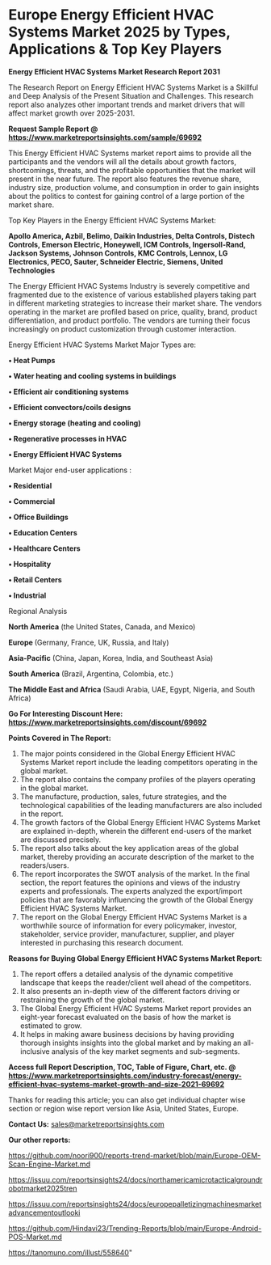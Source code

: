 # Europe Energy Efficient HVAC Systems Market 2025 by Types, Applications & Top Key Players

<strong>Energy Efficient HVAC Systems Market Research Report 2031</strong>

The Research Report on Energy Efficient HVAC Systems Market is a Skillful and Deep Analysis of the Present Situation and Challenges. This research report also analyzes other important trends and market drivers that will affect market growth over 2025-2031.

<strong>Request Sample Report @ <a href=https://www.marketreportsinsights.com/sample/69692>https://www.marketreportsinsights.com/sample/69692</a></strong>

This Energy Efficient HVAC Systems market report aims to provide all the participants and the vendors will all the details about growth factors, shortcomings, threats, and the profitable opportunities that the market will present in the near future. The report also features the revenue share, industry size, production volume, and consumption in order to gain insights about the politics to contest for gaining control of a large portion of the market share.

Top Key Players in the Energy Efficient HVAC Systems Market:

<strong>Apollo America, Azbil, Belimo, Daikin Industries, Delta Controls, Distech Controls, Emerson Electric, Honeywell, ICM Controls, Ingersoll-Rand, Jackson Systems, Johnson Controls, KMC Controls, Lennox, LG Electronics, PECO, Sauter, Schneider Electric, Siemens, United Technologies</strong>

The Energy Efficient HVAC Systems Industry is severely competitive and fragmented due to the existence of various established players taking part in different marketing strategies to increase their market share. The vendors operating in the market are profiled based on price, quality, brand, product differentiation, and product portfolio. The vendors are turning their focus increasingly on product customization through customer interaction.

Energy Efficient HVAC Systems Market Major Types are:

<strong>• Heat Pumps

• Water heating and cooling systems in buildings

• Efficient air conditioning systems

• Efficient convectors/coils designs

• Energy storage (heating and cooling)

• Regenerative processes in HVAC

• Energy Efficient HVAC Systems</strong>

Market Major end-user applications :

<strong>• Residential

• Commercial

• Office Buildings

• Education Centers

• Healthcare Centers

• Hospitality

• Retail Centers

• Industrial</strong>

Regional Analysis

</u><strong><b>North America</b></strong> (the United States, Canada, and Mexico)

<strong><b>Europe </b></strong>(Germany, France, UK, Russia, and Italy)

<strong><b>Asia-Pacific</b></strong> (China, Japan, Korea, India, and Southeast Asia)

<strong><b>South America</b></strong> (Brazil, Argentina, Colombia, etc.)

<strong><b>The Middle East and Africa</b></strong> (Saudi Arabia, UAE, Egypt, Nigeria, and South Africa)

<strong>Go For Interesting Discount Here: <a href=https://www.marketreportsinsights.com/discount/69692>https://www.marketreportsinsights.com/discount/69692</a></strong>

<strong>Points Covered in The Report:</strong>
<ol>
  <li>The major points considered in the Global Energy Efficient HVAC Systems Market report include the leading competitors operating in the global market.</li>
  <li>The report also contains the company profiles of the players operating in the global market.</li>
  <li>The manufacture, production, sales, future strategies, and the technological capabilities of the leading manufacturers are also included in the report.</li>
  <li>The growth factors of the Global Energy Efficient HVAC Systems Market are explained in-depth, wherein the different end-users of the market are discussed precisely.</li>
  <li>The report also talks about the key application areas of the global market, thereby providing an accurate description of the market to the readers/users.</li>
  <li>The report incorporates the SWOT analysis of the market. In the final section, the report features the opinions and views of the industry experts and professionals. The experts analyzed the export/import policies that are favorably influencing the growth of the Global Energy Efficient HVAC Systems Market.</li>
  <li>The report on the Global Energy Efficient HVAC Systems Market is a worthwhile source of information for every policymaker, investor, stakeholder, service provider, manufacturer, supplier, and player interested in purchasing this research document.</li>
</ol>
<strong>Reasons for Buying Global Energy Efficient HVAC Systems Market Report:</strong>

<ol>
  <li>The report offers a detailed analysis of the dynamic competitive landscape that keeps the reader/client well ahead of the competitors.</li>
  <li>It also presents an in-depth view of the different factors driving or restraining the growth of the global market.</li>
  <li>The Global Energy Efficient HVAC Systems Market report provides an eight-year forecast evaluated on the basis of how the market is estimated to grow.</li>
  <li>It helps in making aware business decisions by having providing thorough insights insights into the global market and by making an all-inclusive analysis of the key market segments and sub-segments.</li>
</ol>
<strong>Access full Report Description, TOC, Table of Figure, Chart, etc. @ <a href=https://www.marketreportsinsights.com/industry-forecast/energy-efficient-hvac-systems-market-growth-and-size-2021-69692>https://www.marketreportsinsights.com/industry-forecast/energy-efficient-hvac-systems-market-growth-and-size-2021-69692</a></strong>


Thanks for reading this article; you can also get individual chapter wise section or region wise report version like Asia, United States, Europe.

<strong>Contact Us:</strong>
sales@marketreportsinsights.com

<strong>Our other reports:</strong>

<a href=https://github.com/noori900/reports-trend-market/blob/main/Europe-OEM-Scan-Engine-Market.md>https://github.com/noori900/reports-trend-market/blob/main/Europe-OEM-Scan-Engine-Market.md</a>

<a href=https://issuu.com/reportsinsights24/docs/northamericamicrotacticalgroundrobotmarket2025tren>https://issuu.com/reportsinsights24/docs/northamericamicrotacticalgroundrobotmarket2025tren</a>

<a href=https://issuu.com/reportsinsights24/docs/europepalletizingmachinesmarketadvancementoutlooki>https://issuu.com/reportsinsights24/docs/europepalletizingmachinesmarketadvancementoutlooki</a>

<a href=https://github.com/Hindavi23/Trending-Reports/blob/main/Europe-Android-POS-Market.md>https://github.com/Hindavi23/Trending-Reports/blob/main/Europe-Android-POS-Market.md</a>

<a href=https://tanomuno.com/illust/558640>https://tanomuno.com/illust/558640</a>"
